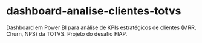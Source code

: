 # dashboard-analise-clientes-totvs
Dashboard em Power BI para análise de KPIs estratégicos de clientes (MRR, Churn, NPS) da TOTVS. Projeto do desafio FIAP.
